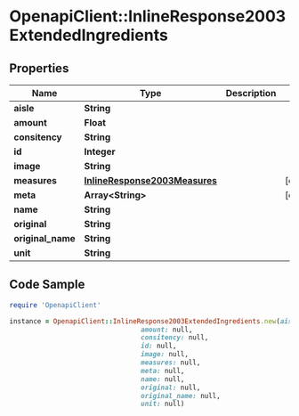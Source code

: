 # OpenapiClient::InlineResponse2003ExtendedIngredients

## Properties

Name | Type | Description | Notes
------------ | ------------- | ------------- | -------------
**aisle** | **String** |  | 
**amount** | **Float** |  | 
**consitency** | **String** |  | 
**id** | **Integer** |  | 
**image** | **String** |  | 
**measures** | [**InlineResponse2003Measures**](InlineResponse2003Measures.md) |  | [optional] 
**meta** | **Array&lt;String&gt;** |  | [optional] 
**name** | **String** |  | 
**original** | **String** |  | 
**original_name** | **String** |  | 
**unit** | **String** |  | 

## Code Sample

```ruby
require 'OpenapiClient'

instance = OpenapiClient::InlineResponse2003ExtendedIngredients.new(aisle: null,
                                 amount: null,
                                 consitency: null,
                                 id: null,
                                 image: null,
                                 measures: null,
                                 meta: null,
                                 name: null,
                                 original: null,
                                 original_name: null,
                                 unit: null)
```


